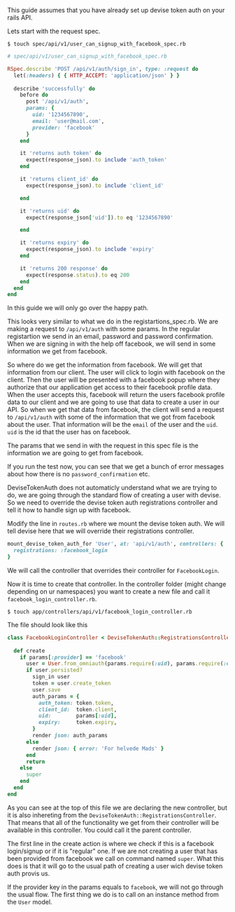 This guide assumes that you have already set up devise token auth on your rails API.

Lets start with the request spec.

`$ touch spec/api/v1/user_can_signup_with_facebook_spec.rb`

```rb
# spec/api/v1/user_can_signup_with_facebook_spec.rb

RSpec.describe 'POST /api/v1/auth/sign_in', type: :request do
  let(:headers) { { HTTP_ACCEPT: 'application/json' } }
  
  describe 'successfully' do
    before do
      post '/api/v1/auth',
      params: {
        uid: '1234567890',
        email: 'user@mail.com',
        provider: 'facebook'
      }
    end

    it 'returns auth token' do
      expect(response_json).to include 'auth_token'
    end

    it 'returns client_id' do
      expect(response_json).to include 'client_id'

    end

    it 'returns uid' do
      expect(response_json['uid']).to eq '1234567890'

    end

    it 'returns expiry' do
      expect(response_json).to include 'expiry'
    end

    it 'returns 200 response' do
      expect(response.status).to eq 200
    end
  end
end
```

In this guide we will only go over the happy path.

This looks very similar to what we do in the registartions_spec.rb. We are making a request to `/api/v1/auth` with some params. In the regular registartion we send in an email, password and password confirmation. When we are signing in with the help off facebook, we will send in some information we get from facebook. 

So where do we get the information from facebook. We will get that information from our client. The user will click to login with facebook on the client. Then the user will be presented with a facebook popup where they authorize that our application get access to their facebook profile data. When the user accepts this, facebook will return the users facebook profile data to our client and we are going to use that data to create a user in our API. So when we get that data from facebook, the client will send a request to `/api/v1/auth` with some of the information that we got from facebook about the user. That information will be the `email` of the user and the `uid`. `uid` is the id that the user has on facebook.

The params that we send in with the request in this spec file is the information we are going to get from facebook.

If you run the test now, you can see that we get a bunch of error messages about how there is no `password_confirmation` etc. 

DeviseTokenAuth does not automaticly understand what we are trying to do, we are going through the standard flow of creating a user with devise. So we need to override the devise token auth registrations controller and tell it how to handle sign up with facebook. 

Modify the line in `routes.rb` where we mount the devise token auth. We will tell devise here that we will override their registrations controller. 

```rb
mount_devise_token_auth_for 'User', at: 'api/v1/auth', controllers: {
  registrations: :facebook_login
}
```

We will call the controller that overrides their controller for `FacebookLogin`.

Now it is time to create that controller. In the controller folder (might change depending on ur namespaces) you want to create a new file and call it `facebook_login_controller.rb`.

`$ touch app/controllers/api/v1/facebook_login_controller.rb`

The file should look like this

```rb
class FacebookLoginController < DeviseTokenAuth::RegistrationsController
  
  def create
    if params[:provider] == 'facebook'
      user = User.from_omniauth(params.require(:uid), params.require(:email), params.require(:provider))
      if user.persisted?
        sign_in user
        token = user.create_token
        user.save
        auth_params = {
          auth_token: token.token,
          client_id:  token.client,
          uid:        params[:uid],
          expiry:     token.expiry,
        }
        render json: auth_params
      else
        render json: { error: 'For helvede Mads' }
      end
      return
    else 
      super
    end
  end
end
```

As you can see at the top of this file we are declaring the new controller, but it is also inhereting from the `DeviseTokenAuth::RegistrationsController`. That means that all of the functionality we get from their controller will be available in this controller. You could call it the parent controller. 

The first line in the create action is where we check if this is a facebook login/signup or if it is "regular" one. If we are not creating a user that has been provided from facebook we call on command named `super`. What this does is that it will go to the usual path of creating a user wich devise token auth provis us.

If the provider key in the params equals to `facebook`, we will not go through the usual flow. The first thing we do is to call on an instance method from the `User` model. 